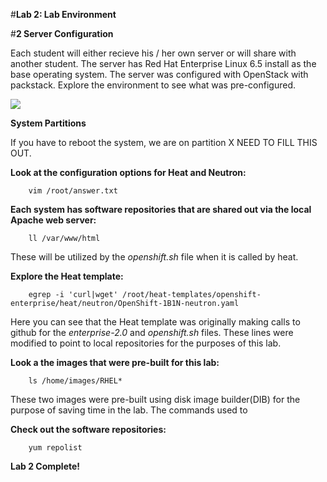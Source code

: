 #**Lab 2: Lab Environment**

#**2 Server Configuration**

Each student will either recieve his / her own server or will share with another student. The server has Red Hat Enterprise Linux 6.5 install as the base operating system.  The server was configured with OpenStack with packstack.  Explore the environment to see what was pre-configured.

![](https://github.com/scollier/summit2014/blob/master/scott/images/summit_lab.png)

**System Partitions**

If you have to reboot the system, we are on partition X NEED TO FILL THIS OUT.


**Look at the configuration options for Heat and Neutron:**


        vim /root/answer.txt

**Each system has software repositories that are shared out via the local Apache web server:**

        ll /var/www/html

These will be utilized by the *openshift.sh* file when it is called by heat.

**Explore the Heat template:**

        egrep -i 'curl|wget' /root/heat-templates/openshift-enterprise/heat/neutron/OpenShift-1B1N-neutron.yaml
        
Here you can see that the Heat template was originally making calls to github for the *enterprise-2.0* and *openshift.sh* files. These lines were modified to point to local repositories for the purposes of this lab.

**Look a the images that were pre-built for this lab:**

        ls /home/images/RHEL*
        
These two images were pre-built using disk image builder(DIB) for the purpose of saving time in the lab. The commands used to 

**Check out the software repositories:**

        yum repolist
        


**Lab 2 Complete!**

<!--BREAK-->